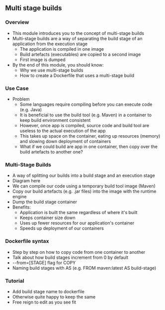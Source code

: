 ## Multi stage builds

### Overview

- This module introduces you to the concept of multi-stage builds
- Multi-stage builds are a way of separating the build stage of an application from the execution stage
    - The application is compiled in one image
    - Build artefacts (executables) are copied to a second image
    - First image is dumped
- By the end of this module, you should know:
    - Why we use multi-stage builds
    - How to create a Dockerfile that uses a multi-stage build

### Use Case
- Problem
    - Some languages require compiling before you can execute code (e.g. Java)
    - It is beneficial to use the build tool (e.g. Maven) in a container to keep build environment consistent
    - However, once app is compiled, source code and build tool are useless to the actual execution of the app
    - This takes up space on the container, eating up resources (memory) and slowing down deployment of containers
    - What if we could build are app in one container, then copy over the build artefacts to another one?

### Multi-Stage Builds
- A way of splitting our builds into a build stage and an execution stage
- Diagram here
- We can compile our code using a temporary build tool image (Maven)
- Copy our build artefacts (e.g. .jar files) into the image with the runtime engine
- Dump the build stage container
- Benefits:
    - Application is built the same regardless of where it's built
    - Keeps container size down
    - Uses up fewer resources for our application's container
    - Speeds up deployment of our containers

### Dockerfile syntax
- Step by step on how to copy code from one container to another
- Talk about how build stages increment from 0 by default
- --from=[STAGE] flag for COPY
- Naming build stages with AS (e.g. FROM maven:latest AS build-stage)

### Tutorial
- Add build stage name to dockerfile
- Otherwise quite happy to keep the same
- Free reign to edit as you see fit